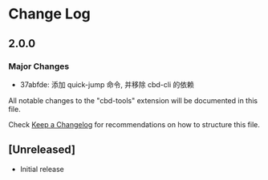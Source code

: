# Change Log

## 2.0.0

### Major Changes

- 37abfde: 添加 quick-jump 命令, 并移除 cbd-cli 的依赖

All notable changes to the "cbd-tools" extension will be documented in this file.

Check [Keep a Changelog](http://keepachangelog.com/) for recommendations on how to structure this file.

## [Unreleased]

- Initial release
